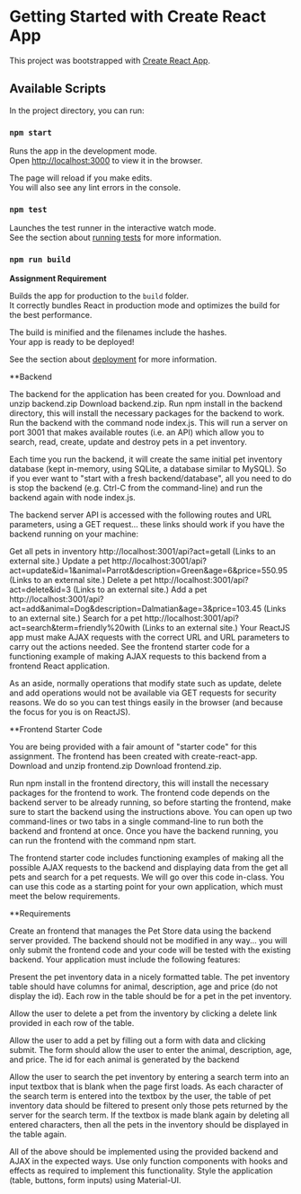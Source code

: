 # Getting Started with Create React App

This project was bootstrapped with [Create React App](https://github.com/facebook/create-react-app).

## Available Scripts

In the project directory, you can run:

### `npm start`

Runs the app in the development mode.\
Open [http://localhost:3000](http://localhost:3000) to view it in the browser.

The page will reload if you make edits.\
You will also see any lint errors in the console.

### `npm test`

Launches the test runner in the interactive watch mode.\
See the section about [running tests](https://facebook.github.io/create-react-app/docs/running-tests) for more information.

### `npm run build`
**Assignment Requirement**

Builds the app for production to the `build` folder.\
It correctly bundles React in production mode and optimizes the build for the best performance.

The build is minified and the filenames include the hashes.\
Your app is ready to be deployed!

See the section about [deployment](https://facebook.github.io/create-react-app/docs/deployment) for more information.

**Backend

The backend for the application has been created for you. Download and unzip backend.zip  Download backend.zip. Run npm install in the backend directory, this will install the necessary packages for the backend to work. Run the backend with the command node index.js. This will run a server on port 3001 that makes available routes (i.e. an API) which allow you to search, read, create, update and destroy pets in a pet inventory.

Each time you run the backend, it will create the same initial pet inventory database (kept in-memory, using SQLite, a database similar to MySQL). So if you ever want to "start with a fresh backend/database", all you need to do is stop the backend (e.g. Ctrl-C from the command-line) and run the backend again with node index.js.

The backend server API is accessed with the following routes and URL parameters, using a GET request... these links should work if you have the backend running on your machine:

Get all pets in inventory
http://localhost:3001/api?act=getall (Links to an external site.)
Update a pet
http://localhost:3001/api?act=update&id=1&animal=Parrot&description=Green&age=6&price=550.95 (Links to an external site.)
Delete a pet
http://localhost:3001/api?act=delete&id=3 (Links to an external site.)
Add a pet
http://localhost:3001/api?act=add&animal=Dog&description=Dalmatian&age=3&price=103.45 (Links to an external site.)
Search for a pet
http://localhost:3001/api?act=search&term=friendly%20with (Links to an external site.)
Your ReactJS app must make AJAX requests with the correct URL and URL parameters to carry out the actions needed. See the frontend starter code for a functioning example of making AJAX requests to this backend from a frontend React application.

As an aside, normally operations that modify state such as update, delete and add operations would not be available via GET requests for security reasons. We do so you can test things easily in the browser (and because the focus for you is on ReactJS).

 

**Frontend Starter Code

You are being provided with a fair amount of "starter code" for this assignment. The frontend has been created with create-react-app.  Download and unzip frontend.zip  Download frontend.zip. 

Run npm install in the frontend directory, this will install the necessary packages for the frontend to work. The frontend code depends on the backend server to be already running, so before starting the frontend, make sure to start the backend using the instructions above.  You can open up two command-lines or two tabs in a single command-line to run both the backend and frontend at once.  Once you have the backend running, you can run the frontend with the command npm start.

The frontend starter code includes functioning examples of making all the possible AJAX requests to the backend and displaying data from the get all pets and search for a pet requests.  We will go over this code in-class.  You can use this code as a starting point for your own application, which must meet the below requirements.  

 

**Requirements

Create an frontend that manages the Pet Store data using the backend server provided.  The backend should not be modified in any way... you will only submit the frontend code and your code will be tested with the existing backend.  Your application must include the following features:  

Present the pet inventory data in a nicely formatted table.  The pet inventory table should have columns for animal, description, age and price (do not display the id).  Each row in the table should be for a pet in the pet inventory.  

Allow the user to delete a pet from the inventory by clicking a delete link provided in each row of the table.

Allow the user to add a pet by filling out a form with data and clicking submit.  The form should allow the user to enter the animal, description, age, and price.  The id for each animal is generated by the backend

Allow the user to search the pet inventory by entering a search term into an input textbox that is blank when the page first loads.  As each character of the search term is entered into the textbox by the user, the table of pet inventory data should be filtered to present only those pets returned by the server for the search term.  If the textbox is made blank again by deleting all entered characters, then all the pets in the inventory should be displayed in the table again.

All of the above should be implemented using the provided backend and AJAX in the expected ways.  Use only function components with hooks and effects as required to implement this functionality.  Style the application (table, buttons, form inputs) using Material-UI.  

